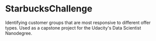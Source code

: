 # StarbucksChallenge
Identifying customer groups that are most responsive to different offer types. Used as a capstone project for the Udacity's Data Scientist Nanodegree.
